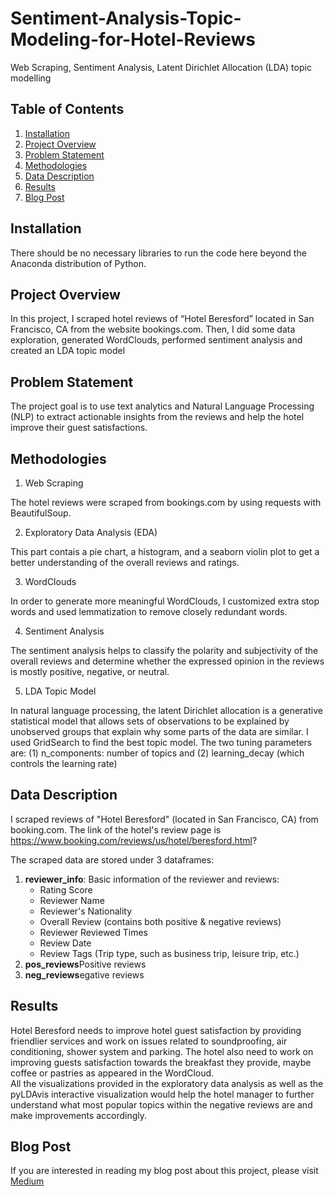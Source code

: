 # Sentiment-Analysis-Topic-Modeling-for-Hotel-Reviews
Web Scraping, Sentiment Analysis, Latent Dirichlet Allocation (LDA) topic modelling

## Table of Contents

1. [Installation](#Installation)
2. [Project Overview](#Project-Overview)
3. [Problem Statement](#Problem-Statement)
4. [Methodologies](#Methodologies)
5. [Data Description](#Data-Description)
6. [Results](#Results)
7. [Blog Post](#Blog-Post)

## Installation
There should be no necessary libraries to run the code here beyond the Anaconda distribution of Python. 

## Project Overview
In this project, I scraped hotel reviews of “Hotel Beresford” located in San Francisco, CA from the website bookings.com. Then, I did some data exploration, generated WordClouds, performed sentiment analysis and created an LDA topic model

## Problem Statement
The project goal is to use text analytics and Natural Language Processing (NLP) to extract actionable insights from the reviews and help the hotel improve their guest satisfactions.

## Methodologies
1) Web Scraping

The hotel reviews were scraped from bookings.com by using requests with BeautifulSoup. 

2) Exploratory Data Analysis (EDA)

This part contais a pie chart, a histogram, and a seaborn violin plot to get a better understanding of the overall reviews and ratings.

3) WordClouds

In order to generate more meaningful WordClouds, I customized extra stop words and used lemmatization to remove closely redundant words.

4) Sentiment Analysis

The sentiment analysis helps to classify the polarity and subjectivity of the overall reviews and determine whether the expressed opinion in the reviews is mostly positive, negative, or neutral.

5) LDA Topic Model

In natural language processing, the latent Dirichlet allocation is a generative statistical model that allows sets of observations to be explained by unobserved groups that explain why some parts of the data are similar. I used GridSearch to find the best topic model. The two tuning parameters are: (1) n_components: number of topics and (2) learning_decay (which controls the learning rate)

## Data Description
I scraped reviews of "Hotel Beresford" (located in San Francisco, CA) from booking.com. The link of the hotel's review page is https://www.booking.com/reviews/us/hotel/beresford.html?

The scraped data are stored under 3 dataframes:
1) **reviewer_info**: Basic information of the reviewer and reviews:
    * Rating Score
    * Reviewer Name
    * Reviewer's Nationality
    * Overall Review (contains both positive & negative reviews)
    * Reviewer Reviewed Times
    * Review Date
    * Review Tags (Trip type, such as business trip, leisure trip, etc.)
2) **pos_reviews**Positive reviews
3) **neg_reviews**egative reviews

## Results
Hotel Beresford needs to improve hotel guest satisfaction by providing friendlier services and work on issues related to soundproofing, air conditioning, shower system and parking. The hotel also need to work on improving guests satisfaction towards the breakfast they provide, maybe coffee or pastries as appeared in the WordCloud.  
All the visualizations provided in the exploratory data analysis as well as the pyLDAvis interactive visualization would help the hotel manager to further understand what most popular topics within the negative reviews are and make improvements accordingly.

## Blog Post
If you are interested in reading my blog post about this project, please visit [Medium](https://medium.com/@jwbusiness123/sentiment-analysis-topic-modeling-for-hotel-reviews-6b83653f5b08?source=friends_link&sk=6bb2c73a2cfc5045ae528c9a5e823ceb)

